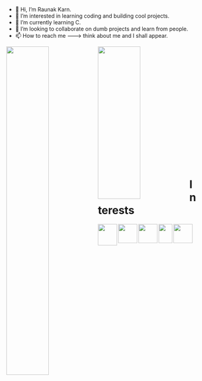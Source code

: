 - 👋 Hi, I’m Raunak Karn.
- 👀 I’m interested in learning coding and building cool projects.
- 🌱 I’m currently learning C.
- 💞️ I’m looking to collaborate on dumb projects and learn from people. 
- 📫 How to reach me ---> think about me and I shall appear. 
<img align="left" width="47%" src="https://github-readme-stats.vercel.app/api?username=raunak234&&show_icons=true&title_color=ffffff&icon_color=bb2acf&text_color=daf7dc&bg_color=1e222a" />
<img align="left" width="47%" src="https://github-readme-stats.vercel.app/api/top-langs/?username=raunak234&&show_icons=true&title_color=ffffff&icon_color=bb2acf&text_color=daf7dc&bg_color=1e222a" height="400" />

<br><br><br><br><br><br><br><br><br><br><br><br><br><br><br><br><br><br>

<h1>Interests</h1>
<img align="left" src="https://upload.wikimedia.org/wikipedia/commons/1/19/C_Logo.png"  width="50" height="56" /> 
<img align="left" src="https://upload.wikimedia.org/wikipedia/commons/thumb/c/c3/Python-logo-notext.svg/1024px-Python-logo-notext.svg.png" width="50" height="50" />      
<img align="left" src="https://upload.wikimedia.org/wikipedia/commons/thumb/9/9f/Vimlogo.svg/1022px-Vimlogo.svg.png" width="50" height="50">      
<img align="left" src="https://cdn.freebiesupply.com/logos/large/2x/html-5-logo-png-transparent.png" width="36" height="50"> 
<img align="left" src="https://pngimg.com/uploads/linux/linux_PNG48.png" width="50" height="50"> 
                                                                                                 
<!---
raunak234/raunak234 is a ✨ special ✨ repository because its `README.md` (this file) appears on your GitHub profile.
You can click the Preview link to take a look at your changes.
--->
